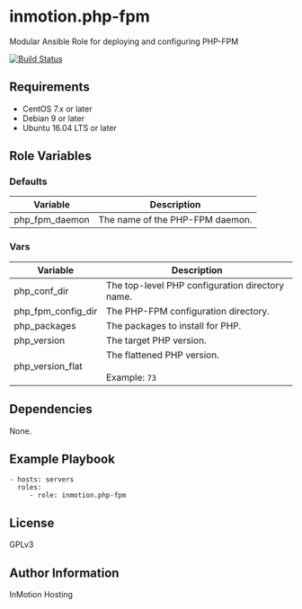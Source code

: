 inmotion.php-fpm
=========

Modular Ansible Role for deploying and configuring PHP-FPM

[![Build Status](https://travis-ci.org/inmotionhosting/inmotion.php-fpm.png?branch=master)](https://travis-ci.org/inmotionhosting/inmotion.php-fpm)

Requirements
------------

* CentOS 7.x or later
* Debian 9 or later
* Ubuntu 16.04 LTS or later

Role Variables
--------------

### Defaults
| Variable | Description |
| -------- | ----------- |
| php_fpm_daemon | The name of the PHP-FPM daemon.

### Vars
| Variable | Description |
| -------- | ----------- |
| php_conf_dir | The top-level PHP configuration directory name.
| php_fpm_config_dir | The PHP-FPM configuration directory.
| php_packages | The packages to install for PHP.
| php_version | The target PHP version.
| php_version_flat | The flattened PHP version.<br><br>Example: `73`


Dependencies
------------

None.

Example Playbook
----------------

    - hosts: servers
      roles:
         - role: inmotion.php-fpm

License
-------

GPLv3

Author Information
------------------

InMotion Hosting

